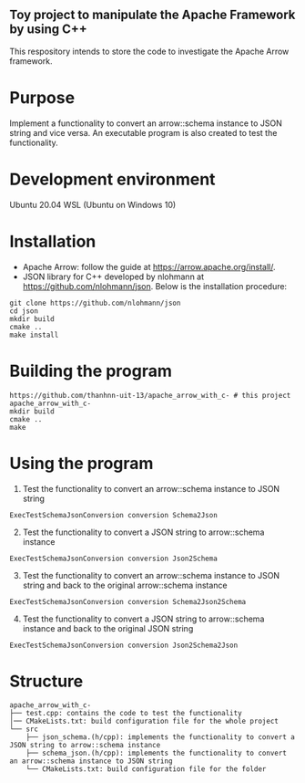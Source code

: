## Toy project to manipulate the Apache Framework by using C++
This respository intends to store the code to investigate the Apache Arrow framework.

# Purpose
Implement a functionality to convert an arrow::schema instance to JSON string and vice versa. An executable program is also created to test the functionality.

# Development environment
Ubuntu 20.04 WSL (Ubuntu on Windows 10)

# Installation
- Apache Arrow: follow the guide at https://arrow.apache.org/install/.
- JSON library for C++ developed by nlohmann at https://github.com/nlohmann/json. Below is the installation procedure:
```
git clone https://github.com/nlohmann/json
cd json
mkdir build
cmake ..
make install
```

# Building the program
```
https://github.com/thanhnn-uit-13/apache_arrow_with_c- # this project
apache_arrow_with_c-
mkdir build
cmake ..
make
```

# Using the program
1. Test the functionality to convert an arrow::schema instance to JSON string
```
ExecTestSchemaJsonConversion conversion Schema2Json
```
2. Test the functionality to convert a JSON string to arrow::schema instance
```
ExecTestSchemaJsonConversion conversion Json2Schema
```
3. Test the functionality to convert an arrow::schema instance to JSON string and back to the original arrow::schema instance
```
ExecTestSchemaJsonConversion conversion Schema2Json2Schema
```
4. Test the functionality to convert a JSON string to arrow::schema instance and back to the original JSON string
```
ExecTestSchemaJsonConversion conversion Json2Schema2Json
```

# Structure
```
apache_arrow_with_c-
├── test.cpp: contains the code to test the functionality
│── CMakeLists.txt: build configuration file for the whole project
└── src
    ├── json_schema.(h/cpp): implements the functionality to convert a JSON string to arrow::schema instance 
    ├── schema_json.(h/cpp): implements the functionality to convert an arrow::schema instance to JSON string
    └── CMakeLists.txt: build configuration file for the folder
```
